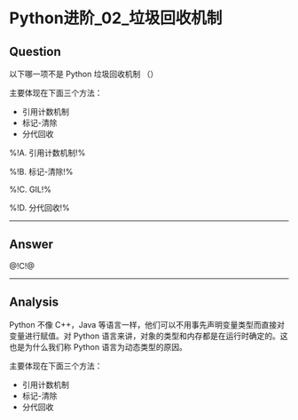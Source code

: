 # Python进阶_02_垃圾回收机制

## Question
以下哪一项不是 Python 垃圾回收机制 （）

主要体现在下面三个方法：
- 引用计数机制 
- 标记-清除 
- 分代回收

%!A. 引用计数机制!%

%!B. 标记-清除!%

%!C. GIL!%

%!D. 分代回收!%

----

## Answer
@!C!@

----

## Analysis

Python 不像 C++，Java 等语言一样，他们可以不用事先声明变量类型而直接对变量进行赋值。对 Python 语言来讲，对象的类型和内存都是在运行时确定的。这也是为什么我们称 Python 语言为动态类型的原因。

主要体现在下面三个方法：
- 引用计数机制 
- 标记-清除 
- 分代回收